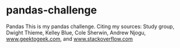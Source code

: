 # pandas-challenge
Pandas
This is my pandas challenge.
Citing my sources: Study group, Dwight Thieme, Kelley Blue, Cole Sherwin, Andrew Njogu, www.geektogeek.com, and www.stackoverflow.com

